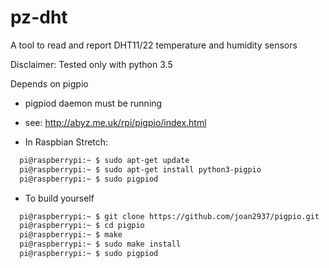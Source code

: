 # pz-dht

A tool to read and report DHT11/22 temperature and humidity sensors

Disclaimer:
Tested only with python 3.5

Depends on pigpio
 - pigpiod daemon must be running
 - see: http://abyz.me.uk/rpi/pigpio/index.html

 - In Raspbian Stretch:
 ```bash
   pi@raspberrypi:~ $ sudo apt-get update
   pi@raspberrypi:~ $ sudo apt-get install python3-pigpio
   pi@raspberrypi:~ $ sudo pigpiod
 ````

 - To build yourself
 ```bash
   pi@raspberrypi:~ $ git clone https://github.com/joan2937/pigpio.git
   pi@raspberrypi:~ $ cd pigpio
   pi@raspberrypi:~ $ make
   pi@raspberrypi:~ $ sudo make install
   pi@raspberrypi:~ $ sudo pigpiod
 ```
